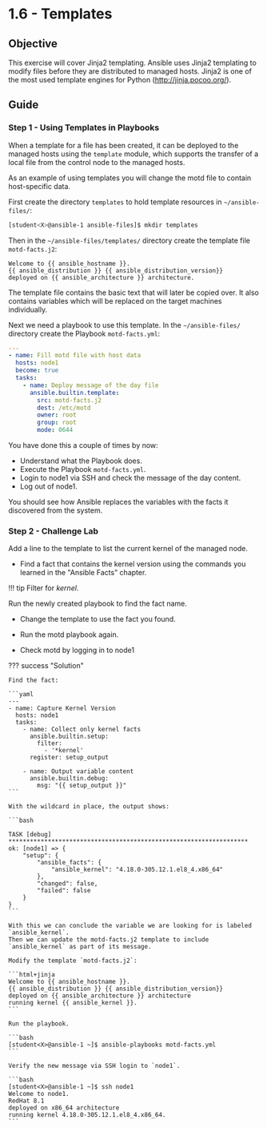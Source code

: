 # 1.6 - Templates

## Objective

This exercise will cover Jinja2 templating. Ansible uses Jinja2 templating to modify files before they are distributed to managed hosts. Jinja2 is one of the most used template engines for Python (<http://jinja.pocoo.org/>).

## Guide

### Step 1 - Using Templates in Playbooks

When a template for a file has been created, it can be deployed to the managed hosts using the `template` module, which supports the transfer of a local file from the control node to the managed hosts.

As an example of using templates you will change the motd file to contain host-specific data.

First create the directory `templates` to hold template resources in `~/ansible-files/`:

```bash
[student<X>@ansible-1 ansible-files]$ mkdir templates
```

Then in the `~/ansible-files/templates/` directory create the template file `motd-facts.j2`:

```html+jinja
Welcome to {{ ansible_hostname }}.
{{ ansible_distribution }} {{ ansible_distribution_version}}
deployed on {{ ansible_architecture }} architecture.
```

The template file contains the basic text that will later be copied over. It also contains variables which will be replaced on the target machines individually.

Next we need a playbook to use this template. In the `~/ansible-files/` directory create the Playbook `motd-facts.yml`:

```yaml
---
- name: Fill motd file with host data
  hosts: node1
  become: true
  tasks:
    - name: Deploy message of the day file
      ansible.builtin.template:
        src: motd-facts.j2
        dest: /etc/motd
        owner: root
        group: root
        mode: 0644
```

You have done this a couple of times by now:

* Understand what the Playbook does.
* Execute the Playbook `motd-facts.yml`.
* Login to node1 via SSH and check the message of the day content.
* Log out of node1.

You should see how Ansible replaces the variables with the facts it discovered from the system.

### Step 2 - Challenge Lab

Add a line to the template to list the current kernel of the managed node.

* Find a fact that contains the kernel version using the commands you learned in the "Ansible Facts" chapter.

!!! tip
    Filter for *kernel*.

Run the newly created playbook to find the fact name. 

* Change the template to use the fact you found.

* Run the motd playbook again.

* Check motd by logging in to node1

??? success "Solution"
    
    Find the fact:

    ```yaml
    ---
    - name: Capture Kernel Version
      hosts: node1
      tasks:
        - name: Collect only kernel facts
          ansible.builtin.setup:
            filter:
              - '*kernel'
          register: setup_output

        - name: Output variable content 
          ansible.builtin.debug:
            msg: "{{ setup_output }}"
    ```

    With the wildcard in place, the output shows:

    ```bash

    TASK [debug] *******************************************************************
    ok: [node1] => {
        "setup": {
            "ansible_facts": {
                "ansible_kernel": "4.18.0-305.12.1.el8_4.x86_64"
            },
            "changed": false,
            "failed": false
        }
    } 
    ```

    With this we can conclude the variable we are looking for is labeled `ansible_kernel`.
    Then we can update the motd-facts.j2 template to include `ansible_kernel` as part of its message.

    Modify the template `motd-facts.j2`:

    ```html+jinja
    Welcome to {{ ansible_hostname }}.
    {{ ansible_distribution }} {{ ansible_distribution_version}}
    deployed on {{ ansible_architecture }} architecture
    running kernel {{ ansible_kernel }}.
    ```

    Run the playbook.

    ```bash
    [student<X>@ansible-1 ~]$ ansible-playbooks motd-facts.yml
    ```

    Verify the new message via SSH login to `node1`.

    ```bash
    [student<X>@ansible-1 ~]$ ssh node1
    Welcome to node1.
    RedHat 8.1
    deployed on x86_64 architecture
    running kernel 4.18.0-305.12.1.el8_4.x86_64.
    ```